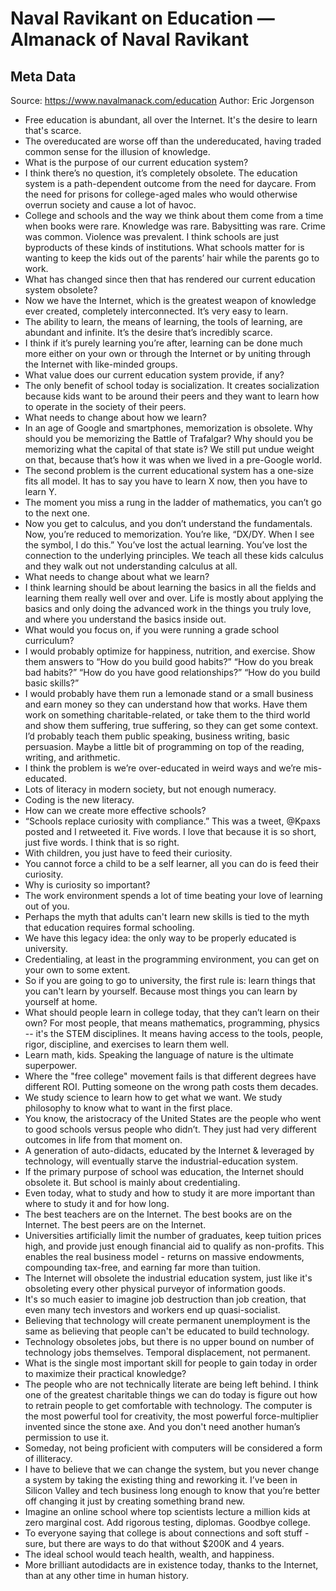 # Naval Ravikant on Education — Almanack of Naval Ravikant

## Meta Data

Source:  https://www.navalmanack.com/education 
Author: Eric Jorgenson

- Free education is abundant, all over the Internet.
  It's the desire to learn that's scarce.
- The overeducated are worse off than the undereducated, having traded common sense for the illusion of knowledge.
- What is the purpose of our current education system?
- I think there’s no question, it’s completely obsolete. The education system is a path-dependent outcome from the need for daycare. From the need for prisons for college-aged males who would otherwise overrun society and cause a lot of havoc.
- College and schools and the way we think about them come from a time when books were rare. Knowledge was rare. Babysitting was rare. Crime was common. Violence was prevalent. I think schools are just byproducts of these kinds of institutions.
  What schools matter for is wanting to keep the kids out of the parents’ hair while the parents go to work.
- What has changed since then that has rendered our current education system obsolete?
- Now we have the Internet, which is the greatest weapon of knowledge ever created, completely interconnected. It’s very easy to learn.
- The ability to learn, the means of learning, the tools of learning, are abundant and infinite. It’s the desire that’s incredibly scarce.
- I think if it’s purely learning you’re after, learning can be done much more either on your own or through the Internet or by uniting through the Internet with like-minded groups.
- What value does our current education system provide, if any?
- The only benefit of school today is socialization. It creates socialization because kids want to be around their peers and they want to learn how to operate in the society of their peers.
- What needs to change about how we learn?
- In an age of Google and smartphones, memorization is obsolete. Why should you be memorizing the Battle of Trafalgar? Why should you be memorizing what the capital of that state is? We still put undue weight on that, because that’s how it was when we lived in a pre-Google world.
- The second problem is the current educational system has a one-size fits all model. It has to say you have to learn X now, then you have to learn Y.
- The moment you miss a rung in the ladder of mathematics, you can’t go to the next one.
- Now you get to calculus, and you don’t understand the fundamentals. Now, you’re reduced to memorization. You’re like, “DX/DY. When I see the symbol, I do this.” You’ve lost the actual learning. You’ve lost the connection to the underlying principles.
  We teach all these kids calculus and they walk out not understanding calculus at all.
- What needs to change about what we learn?
- I think learning should be about learning the basics in all the fields and learning them really well over and over. Life is mostly about applying the basics and only doing the advanced work in the things you truly love, and where you understand the basics inside out.
- What would you focus on, if you were running a grade school curriculum?
- I would probably optimize for happiness, nutrition, and exercise.
  Show them answers to “How do you build good habits?” “How do you break bad habits?” “How do you have good relationships?” “How do you build basic skills?”
- I would probably have them run a lemonade stand or a small business and earn money so they can understand how that works. Have them work on something charitable-related, or take them to the third world and show them suffering, true suffering, so they can get some context. I’d probably teach them public speaking, business writing, basic persuasion. Maybe a little bit of programming on top of the reading, writing, and arithmetic.
- I think the problem is we’re over-educated in weird ways and we’re mis-educated.
- Lots of literacy in modern society, but not enough numeracy.
- Coding is the new literacy.
- How can we create more effective schools?
- “Schools replace curiosity with compliance.” This was a tweet, @Kpaxs posted and I retweeted it. Five words. I love that because it is so short, just five words. I think that is so right.
- With children, you just have to feed their curiosity.
- You cannot force a child to be a self learner, all you can do is feed their curiosity.
- Why is curiosity so important?
- The work environment spends a lot of time beating your love of learning out of you.
- Perhaps the myth that adults can't learn new skills is tied to the myth that education requires formal schooling.
- We have this legacy idea: the only way to be properly educated is university.
- Credentialing, at least in the programming environment, you can get on your own to some extent.
- So if you are going to go to university, the first rule is: learn things that you can't learn by yourself. Because most things you can learn by yourself at home.
- What should people learn in college today, that they can’t learn on their own?
  For most people, that means mathematics, programming, physics -- it's the STEM disciplines. It means having access to the tools, people, rigor, discipline, and exercises to learn them well.
- Learn math, kids. Speaking the language of nature is the ultimate superpower.
- Where the "free college" movement fails is that different degrees have different ROI. Putting someone on the wrong path costs them decades.
- We study science to learn how to get what we want. We study philosophy to know what to want in the first place.
- You know, the aristocracy of the United States are the people who went to good schools versus people who didn’t. They just had very different outcomes in life from that moment on.
- A generation of auto-didacts, educated by the Internet & leveraged by technology, will eventually starve the industrial-education system.
- If the primary purpose of school was education, the Internet should obsolete it. But school is mainly about credentialing.
- Even today, what to study and how to study it are more important than where to study it and for how long.
- The best teachers are on the Internet. The best books are on the Internet. The best peers are on the Internet.
- Universities artificially limit the number of graduates, keep tuition prices high, and provide just enough financial aid to qualify as non-profits. This enables the real business model - returns on massive endowments, compounding tax-free, and earning far more than tuition.
- The Internet will obsolete the industrial education system, just like it's obsoleting every other physical purveyor of information goods.
- It's so much easier to imagine job destruction than job creation, that even many tech investors and workers end up quasi-socialist.
- Believing that technology will create permanent unemployment is the same as believing that people can't be educated to build technology.
- Technology obsoletes jobs, but there is no upper bound on number of technology jobs themselves. Temporal displacement, not permanent.
- What is the single most important skill for people to gain today in order to maximize their practical knowledge?
- The people who are not technically literate are being left behind. I think one of the greatest charitable things we can do today is figure out how to retrain people to get comfortable with technology. The computer is the most powerful tool for creativity, the most powerful force-multiplier invented since the stone axe. And you don't need another human’s permission to use it.
- Someday, not being proficient with computers will be considered a form of illiteracy.
- I have to believe that we can change the system, but you never change a system by taking the existing thing and reworking it. I’ve been in Silicon Valley and tech business long enough to know that you’re better off changing it just by creating something brand new.
- Imagine an online school where top scientists lecture a million kids at zero marginal cost. Add rigorous testing, diplomas. Goodbye college.
- To everyone saying that college is about connections and soft stuff - sure, but there are ways to do that without $200K and 4 years.
- The ideal school would teach health, wealth, and happiness.
- More brilliant autodidacts are in existence today, thanks to the Internet, than at any other time in human history.
